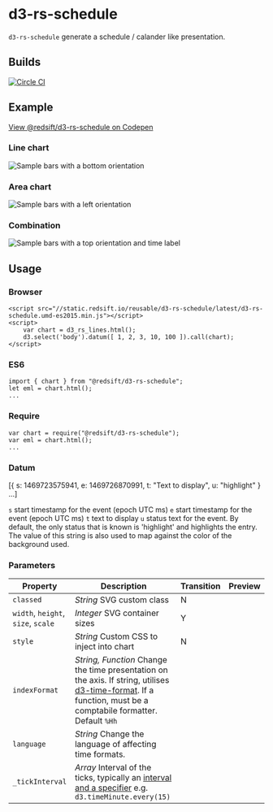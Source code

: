 # d3-rs-schedule

`d3-rs-schedule` generate a schedule / calander like presentation.

## Builds

[![Circle CI](https://circleci.com/gh/Redsift/d3-rs-schedule.svg?style=svg)](https://circleci.com/gh/Redsift/d3-rs-schedule)

## Example

[View @redsift/d3-rs-schedule on Codepen](http:...)

### Line chart

![Sample bars with a bottom orientation](https://bricks.redsift.io/reusable/d3-rs-pies.svg?_datum=[1,200,3100,1000]&orientation=bottom)

### Area chart

![Sample bars with a left orientation](https://bricks.redsift.io/reusable/d3-rs-pies.svg?_datum=[1,200,3100,1000]&orientation=left&fill=global)

### Combination

![Sample bars with a top orientation and time label](https://bricks.redsift.io/reusable/d3-rs-pies.svg?_datum=[{%22v%22:1,%22l%22:1466424812000},{%22v%22:2,%22l%22:1466511212000},{%22v%22:3,%22l%22:1466597612000},{%22v%22:300.5,%22l%22:1466684012000},{%22v%22:4000,%22l%22:1466770412000},{%22v%22:40000,%22l%22:1466856812000}]&orientation=top&labelTime=%25a%20%25d)

## Usage

### Browser
	
	<script src="//static.redsift.io/reusable/d3-rs-schedule/latest/d3-rs-schedule.umd-es2015.min.js"></script>
	<script>
		var chart = d3_rs_lines.html();
		d3.select('body').datum([ 1, 2, 3, 10, 100 ]).call(chart);
	</script>

### ES6

	import { chart } from "@redsift/d3-rs-schedule";
	let eml = chart.html();
	...
	
### Require

	var chart = require("@redsift/d3-rs-schedule");
	var eml = chart.html();
	...

### Datum

[{ s: 1469723575941, e: 1469726870991, t: "Text to display", u: "highlight" } ...]

`s` start timestamp for the event (epoch UTC ms)
`e` start timestamp for the event (epoch UTC ms)
`t` text to display
`u` status text for the event. By default, the only status that is known is 'highlight' and highlights the entry. The value of this string is also used to map against the color of the background used.


### Parameters

Property|Description|Transition|Preview
----|-----------|----------|-------
`classed`|*String* SVG custom class|N
`width`, `height`, `size`, `scale`|*Integer* SVG container sizes|Y
`style`|*String* Custom CSS to inject into chart|N
`indexFormat`|*String, Function* Change the time presentation on the axis. If string, utilises [d3-time-format](https://github.com/d3/d3-time-format#locale_format). If a function, must be a comptabile formatter. Default `%Hh`
`language`|*String* Change the language of affecting time formats.
`_tickInterval`|*Array* Interval of the ticks, typically an [interval and a specifier](https://github.com/d3/d3-axis#axis_ticks) e.g. `d3.timeMinute.every(15)`
